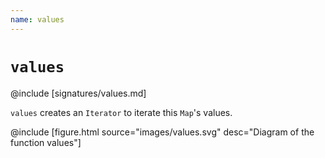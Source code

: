 ```yaml
---
name: values
---
```


# `values`

@include [signatures/values.md]

`values` creates an `Iterator` to iterate this `Map`'s values.

@include [figure.html source="images/values.svg" desc="Diagram of the function values"]
